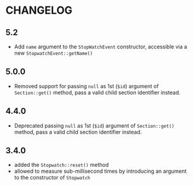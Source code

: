 CHANGELOG
=========

5.2
---

* Add `name` argument to the `StopWatchEvent` constructor, accessible via a new `StopwatchEvent::getName()`

5.0.0
-----

* Removed support for passing `null` as 1st (`$id`) argument of `Section::get()` method, pass a valid child section
  identifier instead.

4.4.0
-----

* Deprecated passing `null` as 1st (`$id`) argument of `Section::get()` method, pass a valid child section identifier
  instead.

3.4.0
-----

* added the `Stopwatch::reset()` method
* allowed to measure sub-millisecond times by introducing an argument to the
  constructor of `Stopwatch`
